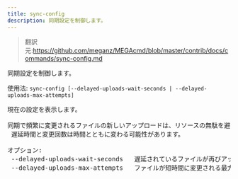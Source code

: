```yaml
---
title: sync-config
description: 同期設定を制御します。
---
```


>翻訳元:https://github.com/meganz/MEGAcmd/blob/master/contrib/docs/commands/sync-config.md

同期設定を制御します。

使用法: `sync-config [--delayed-uploads-wait-seconds | --delayed-uploads-max-attempts]`
<pre>
現在の設定を表示します。

同期で頻繁に変更されるファイルの新しいアップロードは、リソースの無駄を避けるため待機時間が経過するまで遅延されることがあります。
 遅延時間と変更回数は時間とともに変わる可能性があります。

オプション:
 --delayed-uploads-wait-seconds   遅延されているファイルが再びアップロードされる前に待機する秒数を表示
 --delayed-uploads-max-attempts   ファイルが短時間に変更される最大回数を表示。これを超えると遅延されます
</pre>
